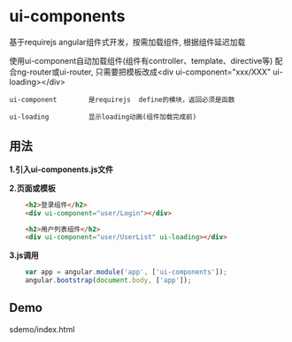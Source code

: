 ui-components
==================
基于requirejs
angular组件式开发，按需加载组件, 根据组件延迟加载

使用ui-component自动加载组件(组件有controller、template、directive等)
配合ng-router或ui-router, 只需要把模板改成&lt;div ui-component="xxx/XXX" ui-loading&gt;&lt;/div&gt;
```
ui-component 		是requirejs  define的模块，返回必须是函数

ui-loading			显示loading动画(组件加载完成前)
```

用法
-----
**1.引入ui-components.js文件**

**2.页面或模板**
```html
	<h2>登录组件</h2>
	<div ui-component="user/Login"></div>

	<h2>用户列表组件</h2>
	<div ui-component="user/UserList" ui-loading></div>


```	
**3.js调用**
```js
	var app = angular.module('app', ['ui-components']);
	angular.bootstrap(document.body, ['app']);
```

Demo
-----
sdemo/index.html